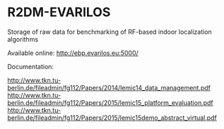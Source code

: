 # R2DM-EVARILOS
Storage of raw data for benchmarking of RF-based indoor localization algorithms

Available online: http://ebp.evarilos.eu:5000/

Documentation:

http://www.tkn.tu-berlin.de/fileadmin/fg112/Papers/2014/lemic14_data_management.pdf
http://www.tkn.tu-berlin.de/fileadmin/fg112/Papers/2015/lemic15_platform_evaluation.pdf
http://www.tkn.tu-berlin.de/fileadmin/fg112/Papers/2015/lemic15demo_abstract_virtual.pdf

